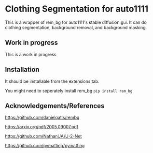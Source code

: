 # Clothing Segmentation for auto1111
This is a wrapper of rem_bg for auto1111's stable diffusion gui. It can do clothing segmentation, background removal, and background masking.

## Work in progress
This is a work in progress

## Installation
It should be installable from the extensions tab.

You might need to seperately install rem_bg
`pip install rem_bg`

## Acknowledgements/References
https://github.com/danielgatis/rembg

https://arxiv.org/pdf/2005.09007.pdf

https://github.com/NathanUA/U-2-Net

https://github.com/pymatting/pymatting
